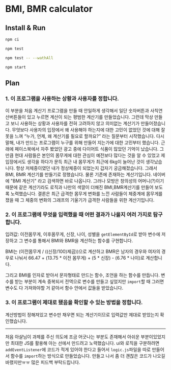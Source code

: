 # BMI, BMR calculator

## Install & Run

```bash
npm ci

npm test

npm test -- --wathAll

npm start
```

## Plan

### 1. 이 프로그램을 사용하는 상황과 사용자를 정합니다.

이 부분을 처음 계산기 프로그램을 만들 때 안일하게 생각해서
일단 숫자버튼과 사칙연산버튼들이 있고 누르면 계산이 되는
평범한 계산기를 만들었습니다.
그런데 막상 만들고 보니 사용하는 상황과 사용자를 전혀 고려하지 않고
의미없는 계산기가 만들어졌습니다.
무엇보다 사용자의 입장에서 왜 사용해야 하는지에 대한 고민이
없었던 것에 대해 잘못을 느껴
“누가, 언제, 왜 계산기를 필요로 할까요?” 라는 질문부터 시작했습니다.
다시말해, 내가 만드는 프로그램이 누구를 위해 만들어 지는가에 대한
고민부터 했습니다.
근래에 페이스북에서 자주 봤었던 광고 중에
다이어트 식품이 많았던 기억이 났습니다.
그만큼 현대 사람들은 본인의 몸무게에 대한 관심이
예전보다 많다는 것을 알 수 있었고
제 입장에서도 생각을 하다가
문득 최근 내 몸무게가 최근에 6kg이 늘어난 것이 생각났습니다.
항상 저체중이였던 내가 정상체중이 되었는지 갑자기 궁금해졌습니다.
그래서 BMI, BMR 계산기를 만들기로 정했습니다.
물론 기존에 존재하는 계산기입니다.
네이버에 "BMI 계산기" 라고 검색하면 바로 나옵니다.
그러나 모방은 창의성의 어머니(?)이기 때문에 같은 계산기라도
로직과 나만의 색깔이 더해진 BMI,BMR계산기를 만들어 보도록 노력했습니다.
결론은 최근 급격한 몸무게 변화를 느낀 사람들이 체중계에 몸무게를 쟀을 때
그 체중의 변화의 그래프의 기울기가 급격한 사람들을 위한 계산기입니다.


### 2. 이 프로그램에 무엇을 입력했을 때 어떤 결과가 나올지 여러 가지로 탐구합니다.

입려값: 이전몸무게, 이후몸무게, 신장, 나이, 성별을
`getElementById`로 받아 변수에 저장하고
그 변수를 통해서 BMI와 BMR을 계산하는 함수를 구현합니다.

BMI는 (이전몸무게 / ((신장/100)제곱))으로 계산하고
BMR은 남자의 경우와 여자의 경우로 나눠서
66.47 + (13.75 * 이전 몸무게) + (5 * 신장) - (6.76 * 나이)로 계산합니다.

그리고 BMI를 인자로 받아서 문자형태로 만드는 함수, 조언을 하는 함수를 만듭니다.
변수를 받는 부분이 계속 중복되서 전역으로 변수를 만들고 싶었지만
`import`할 때 그러면 변수도 다 가져와야할 거 같아서
함수 안에서 값들을 받았습니다.


### 3. 이 프로그램이 제대로 됐음을 확인할 수 있는 방법을 정합니다.

계산방법이 정해져있고 변수만 채우면 되는 계산기이므로
입력값만 제대로 받았는지 확인했습니다.

---

처음 아샬님이 과제를 주신 의도에 조금 어긋나는 부분도 존재해서
아쉬운 부분이있었지만 최대한 JS를 활용해 아는 선에서 만드려고 노력했습니다.
ui와 로직을 구분하려면 `addEventListener`에 코드가 적게 있어야 한다고
들어서 `logic.js`파일을 따로 만들어서
함수를 `import`하는 방식으로 만들었습니다.
만들고 나서 좀 더 괜찮은 코드가 나오길 바랬지만ㅠㅠ 많은 피드백 부탁드립니다.
